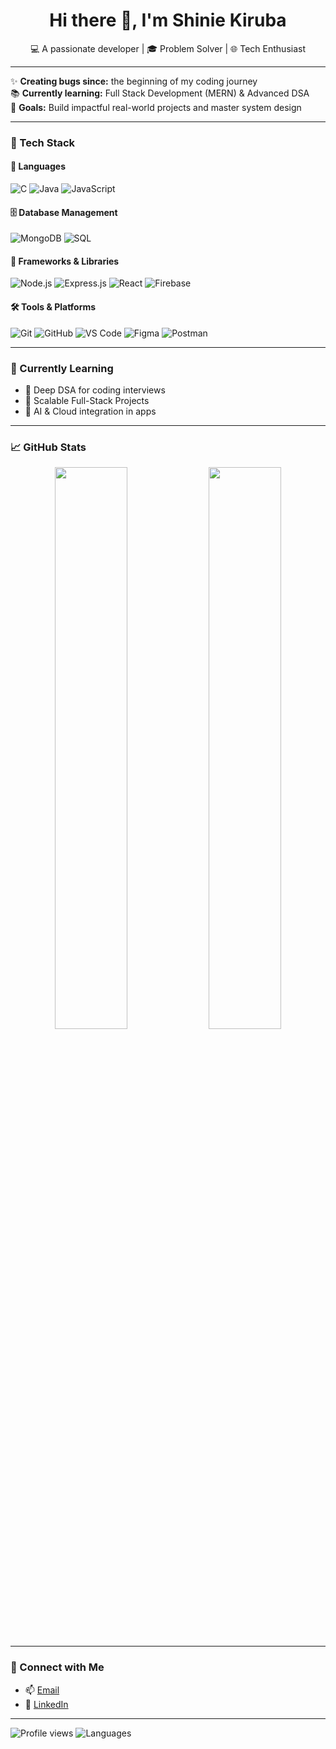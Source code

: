 <h1 align="center">Hi there 👋, I'm Shinie Kiruba</h1>
<p align="center">
  💻 A passionate developer | 🎓 Problem Solver | 🌐 Tech Enthusiast
</p>

---

✨ **Creating bugs since:** the beginning of my coding journey  
📚 **Currently learning:** Full Stack Development (MERN) & Advanced DSA  
🎯 **Goals:** Build impactful real-world projects and master system design  

---

### 💼 Tech Stack

#### 🚀 Languages
![C](https://img.shields.io/badge/C-00599C?style=flat&logo=c&logoColor=white) 
![Java](https://img.shields.io/badge/Java-ED8B00?style=flat&logo=java&logoColor=white)
![JavaScript](https://img.shields.io/badge/JavaScript-F7DF1E?style=flat&logo=javascript&logoColor=black)

#### 🗄️ Database Management
![MongoDB](https://img.shields.io/badge/MongoDB-4EA94B?style=flat&logo=mongodb&logoColor=white)
![SQL](https://img.shields.io/badge/SQL-4479A1?style=flat&logo=postgresql&logoColor=white)

#### 🧩 Frameworks & Libraries
![Node.js](https://img.shields.io/badge/Node.js-339933?style=flat&logo=node.js&logoColor=white)
![Express.js](https://img.shields.io/badge/Express.js-000000?style=flat&logo=express&logoColor=white)
![React](https://img.shields.io/badge/React-61DAFB?style=flat&logo=react&logoColor=black)
![Firebase](https://img.shields.io/badge/Firebase-ffca28?style=flat&logo=firebase&logoColor=black)

#### 🛠️ Tools & Platforms
![Git](https://img.shields.io/badge/Git-F05032?style=flat&logo=git&logoColor=white)
![GitHub](https://img.shields.io/badge/GitHub-181717?style=flat&logo=github&logoColor=white)
![VS Code](https://img.shields.io/badge/VS_Code-007ACC?style=flat&logo=visual-studio-code&logoColor=white)
![Figma](https://img.shields.io/badge/Figma-F24E1E?style=flat&logo=figma&logoColor=white)
![Postman](https://img.shields.io/badge/Postman-FF6C37?style=flat&logo=postman&logoColor=white)


---

### 🧠 Currently Learning

- 🔁 Deep DSA for coding interviews  
- 🧱 Scalable Full-Stack Projects  
- 🧠 AI & Cloud integration in apps

---

### 📈 GitHub Stats

<p align="center">
  <img src="https://github-readme-stats.vercel.app/api?username=shinieeee&show_icons=true&theme=tokyonight" width="48%" />
  <img src="https://github-readme-streak-stats.herokuapp.com/?user=shinieeee&theme=tokyonight" width="48%" />
</p>

---

### 🔗 Connect with Me

- 📫 [Email](mailto:shiniekiruba30@gmail.com)
- 💼 [LinkedIn](https://www.linkedin.com/in/shinie-kiruba-6535b2257/)

---
![Profile views](https://komarev.com/ghpvc/?username=shinieeee)
![Languages](https://img.shields.io/github/languages/top/shinieeee/relief_distribution_management)




